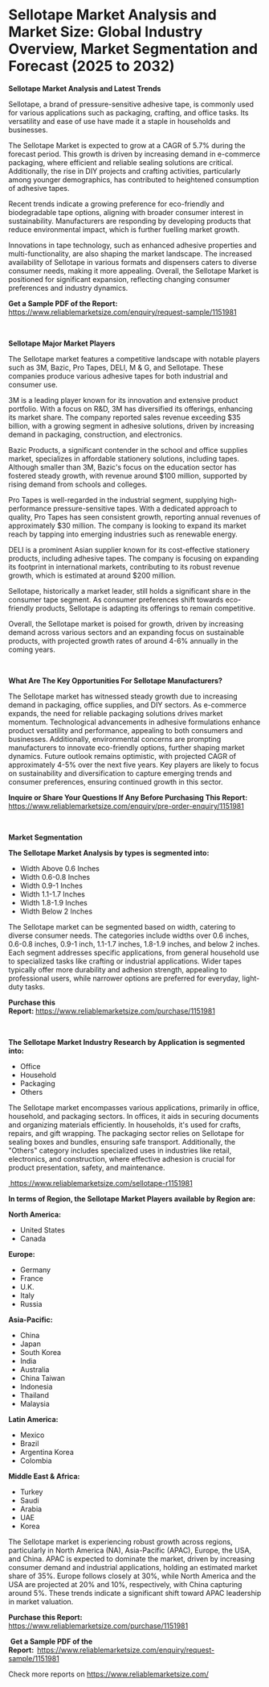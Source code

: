 <p><h1>Sellotape Market Analysis and Market Size: Global Industry Overview, Market Segmentation and Forecast (2025 to 2032)</h1></p><p><strong>Sellotape Market Analysis and Latest Trends</strong></p>
<p><p>Sellotape, a brand of pressure-sensitive adhesive tape, is commonly used for various applications such as packaging, crafting, and office tasks. Its versatility and ease of use have made it a staple in households and businesses.</p><p>The Sellotape Market is expected to grow at a CAGR of 5.7% during the forecast period. This growth is driven by increasing demand in e-commerce packaging, where efficient and reliable sealing solutions are critical. Additionally, the rise in DIY projects and crafting activities, particularly among younger demographics, has contributed to heightened consumption of adhesive tapes.</p><p>Recent trends indicate a growing preference for eco-friendly and biodegradable tape options, aligning with broader consumer interest in sustainability. Manufacturers are responding by developing products that reduce environmental impact, which is further fuelling market growth. </p><p>Innovations in tape technology, such as enhanced adhesive properties and multi-functionality, are also shaping the market landscape. The increased availability of Sellotape in various formats and dispensers caters to diverse consumer needs, making it more appealing. Overall, the Sellotape Market is positioned for significant expansion, reflecting changing consumer preferences and industry dynamics.</p></p>
<p><strong>Get a Sample PDF of the Report:&nbsp;</strong> <a href="https://www.reliablemarketsize.com/enquiry/request-sample/1151981?utm_campaign=1995&utm_medium=2&utm_source=Github&utm_content=ia&utm_term=07022025&utm_id=sellotape">https://www.reliablemarketsize.com/enquiry/request-sample/1151981</a></p>
<p>&nbsp;</p>
<p><strong>Sellotape Major Market Players</strong></p>
<p><p>The Sellotape market features a competitive landscape with notable players such as 3M, Bazic, Pro Tapes, DELI, M & G, and Sellotape. These companies produce various adhesive tapes for both industrial and consumer use.</p><p>3M is a leading player known for its innovation and extensive product portfolio. With a focus on R&D, 3M has diversified its offerings, enhancing its market share. The company reported sales revenue exceeding $35 billion, with a growing segment in adhesive solutions, driven by increasing demand in packaging, construction, and electronics.</p><p>Bazic Products, a significant contender in the school and office supplies market, specializes in affordable stationery solutions, including tapes. Although smaller than 3M, Bazic's focus on the education sector has fostered steady growth, with revenue around $100 million, supported by rising demand from schools and colleges.</p><p>Pro Tapes is well-regarded in the industrial segment, supplying high-performance pressure-sensitive tapes. With a dedicated approach to quality, Pro Tapes has seen consistent growth, reporting annual revenues of approximately $30 million. The company is looking to expand its market reach by tapping into emerging industries such as renewable energy.</p><p>DELI is a prominent Asian supplier known for its cost-effective stationery products, including adhesive tapes. The company is focusing on expanding its footprint in international markets, contributing to its robust revenue growth, which is estimated at around $200 million.</p><p>Sellotape, historically a market leader, still holds a significant share in the consumer tape segment. As consumer preferences shift towards eco-friendly products, Sellotape is adapting its offerings to remain competitive.</p><p>Overall, the Sellotape market is poised for growth, driven by increasing demand across various sectors and an expanding focus on sustainable products, with projected growth rates of around 4-6% annually in the coming years.</p></p>
<p>&nbsp;</p>
<p><strong>What Are The Key Opportunities For Sellotape Manufacturers?</strong></p>
<p><p>The Sellotape market has witnessed steady growth due to increasing demand in packaging, office supplies, and DIY sectors. As e-commerce expands, the need for reliable packaging solutions drives market momentum. Technological advancements in adhesive formulations enhance product versatility and performance, appealing to both consumers and businesses. Additionally, environmental concerns are prompting manufacturers to innovate eco-friendly options, further shaping market dynamics. Future outlook remains optimistic, with projected CAGR of approximately 4-5% over the next five years. Key players are likely to focus on sustainability and diversification to capture emerging trends and consumer preferences, ensuring continued growth in this sector.</p></p>
<p><strong>Inquire or Share Your Questions If Any Before Purchasing This Report:</strong> <a href="https://www.reliablemarketsize.com/enquiry/pre-order-enquiry/1151981?utm_campaign=1995&utm_medium=2&utm_source=Github&utm_content=ia&utm_term=07022025&utm_id=sellotape">https://www.reliablemarketsize.com/enquiry/pre-order-enquiry/1151981</a></p>
<p>&nbsp;</p>
<p><strong>Market Segmentation</strong></p>
<p><strong>The Sellotape Market Analysis by types is segmented into:</strong></p>
<p><ul><li>Width Above 0.6 Inches</li><li>Width 0.6-0.8 Inches</li><li>Width 0.9-1 Inches</li><li>Width 1.1-1.7 Inches</li><li>Width 1.8-1.9 Inches</li><li>Width Below 2 Inches</li></ul></p>
<p><p>The Sellotape market can be segmented based on width, catering to diverse consumer needs. The categories include widths over 0.6 inches, 0.6-0.8 inches, 0.9-1 inch, 1.1-1.7 inches, 1.8-1.9 inches, and below 2 inches. Each segment addresses specific applications, from general household use to specialized tasks like crafting or industrial applications. Wider tapes typically offer more durability and adhesion strength, appealing to professional users, while narrower options are preferred for everyday, light-duty tasks.</p></p>
<p><strong>Purchase this Report:&nbsp;</strong><a href="https://www.reliablemarketsize.com/purchase/1151981?utm_campaign=1995&utm_medium=2&utm_source=Github&utm_content=ia&utm_term=07022025&utm_id=sellotape">https://www.reliablemarketsize.com/purchase/1151981</a></p>
<p>&nbsp;</p>
<p><strong>The Sellotape Market Industry Research by Application is segmented into:</strong></p>
<p><ul><li>Office</li><li>Household</li><li>Packaging</li><li>Others</li></ul></p>
<p><p>The Sellotape market encompasses various applications, primarily in office, household, and packaging sectors. In offices, it aids in securing documents and organizing materials efficiently. In households, it's used for crafts, repairs, and gift wrapping. The packaging sector relies on Sellotape for sealing boxes and bundles, ensuring safe transport. Additionally, the "Others" category includes specialized uses in industries like retail, electronics, and construction, where effective adhesion is crucial for product presentation, safety, and maintenance.</p></p>
<p><a href="https://www.reliablemarketsize.com/sellotape-r1151981?utm_campaign=1995&utm_medium=2&utm_source=Github&utm_content=ia&utm_term=07022025&utm_id=sellotape">&nbsp;https://www.reliablemarketsize.com/sellotape-r1151981</a></p>
<p><strong>In terms of Region, the Sellotape Market Players available by Region are:</strong></p>
<p>
    <p> <strong> North America: </strong>
        <ul>
            <li>United States</li>
            <li>Canada</li>
        </ul>
        </p> 
    <p> <strong> Europe: </strong>
        <ul>
            <li>Germany</li>
            <li>France</li>
            <li>U.K.</li>
            <li>Italy</li>
            <li>Russia</li>
        </ul>
        </p> 
    <p> <strong> Asia-Pacific: </strong>
        <ul>
            <li>China</li>
            <li>Japan</li>
            <li>South Korea</li>
            <li>India</li>
            <li>Australia</li>
            <li>China Taiwan</li>
            <li>Indonesia</li>
            <li>Thailand</li>
            <li>Malaysia</li>
        </ul>
        </p> 
    <p> <strong> Latin America: </strong>
        <ul>
            <li>Mexico</li>
            <li>Brazil</li>
            <li>Argentina Korea</li>
            <li>Colombia</li>
        </ul>
        </p> 
    <p> <strong> Middle East & Africa: </strong>
        <ul>
            <li>Turkey</li>
            <li>Saudi</li>
            <li>Arabia</li>
            <li>UAE</li>
            <li>Korea</li>
        </ul>
    </p>
    </p>
<p><p>The Sellotape market is experiencing robust growth across regions, particularly in North America (NA), Asia-Pacific (APAC), Europe, the USA, and China. APAC is expected to dominate the market, driven by increasing consumer demand and industrial applications, holding an estimated market share of 35%. Europe follows closely at 30%, while North America and the USA are projected at 20% and 10%, respectively, with China capturing around 5%. These trends indicate a significant shift toward APAC leadership in market valuation.</p></p>
<p><strong>Purchase this Report: </strong><a href="https://www.reliablemarketsize.com/purchase/1151981?utm_campaign=1995&utm_medium=2&utm_source=Github&utm_content=ia&utm_term=07022025&utm_id=sellotape">https://www.reliablemarketsize.com/purchase/1151981</a></p>
<p>&nbsp;<strong>Get a Sample PDF of the Report:&nbsp;&nbsp;</strong><a href="https://www.reliablemarketsize.com/enquiry/request-sample/1151981?utm_campaign=1995&utm_medium=2&utm_source=Github&utm_content=ia&utm_term=07022025&utm_id=sellotape">https://www.reliablemarketsize.com/enquiry/request-sample/1151981</a></p>
<p><strong></strong></p>
<p>Check more reports on <a href="https://www.reliablemarketsize.com/?utm_campaign=1995&utm_medium=2&utm_source=Github&utm_content=ia&utm_term=07022025&utm_id=sellotape">https://www.reliablemarketsize.com/</a></p>